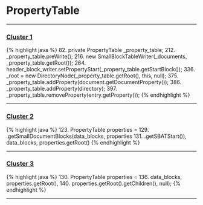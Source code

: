 # PropertyTable

***

### [Cluster 1](./1)
{% highlight java %}
82. private PropertyTable _property_table;
212.     _property_table.preWrite();
216.         new SmallBlockTableWriter(_documents, _property_table.getRoot());
264.     header_block_writer.setPropertyStart(_property_table.getStartBlock());
336.         _root = new DirectoryNode(_property_table.getRoot(), this, null);
375.     _property_table.addProperty(document.getDocumentProperty());
386.     _property_table.addProperty(directory);
397.     _property_table.removeProperty(entry.getProperty());
{% endhighlight %}

***

### [Cluster 2](./2)
{% highlight java %}
123. PropertyTable properties =
129.     .getSmallDocumentBlocks(data_blocks, properties
131.             .getSBATStart()), data_blocks, properties.getRoot()
{% endhighlight %}

***

### [Cluster 3](./3)
{% highlight java %}
130. PropertyTable properties =
136.   data_blocks, properties.getRoot(),
140.   properties.getRoot().getChildren(), null);
{% endhighlight %}

***


